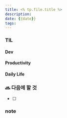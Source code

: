 ```yaml
---
title: <% tp.file.title %>
description: 
date: {{date}}
tags:
---
```



### TIL
#### Dev


#### Productivity


#### Daily Life


### 🔜 다음에 할 것
- [ ] 


### note

